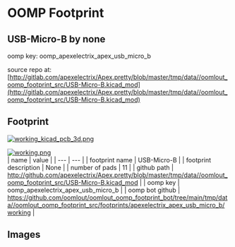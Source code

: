 # OOMP Footprint  
## USB-Micro-B  by none  
  
oomp key: oomp_apexelectrix_apex_usb_micro_b  
  
source repo at: [http://gitlab.com/apexelectrix/Apex.pretty/blob/master/tmp/data//oomlout_oomp_footprint_src/USB-Micro-B.kicad_mod](http://gitlab.com/apexelectrix/Apex.pretty/blob/master/tmp/data//oomlout_oomp_footprint_src/USB-Micro-B.kicad_mod)  
## Footprint  
  
[![working_kicad_pcb_3d.png](working_kicad_pcb_3d_600.png)](working_kicad_pcb_3d.png)  
  
[![working.png](working_600.png)](working.png)  
| name | value | 
| --- | --- | 
| footprint name | USB-Micro-B | 
| footprint description | None | 
| number of pads | 11 | 
| github path | http://github.com/apexelectrix/Apex.pretty/blob/master/tmp/data//oomlout_oomp_footprint_src/USB-Micro-B.kicad_mod | 
| oomp key | oomp_apexelectrix_apex_usb_micro_b | 
| oomp bot github | https://github.com/oomlout/oomlout_oomp_footprint_bot/tree/main/tmp/data//oomlout_oomp_footprint_src/footprints/apexelectrix_apex_usb_micro_b/working | 
## Images  
